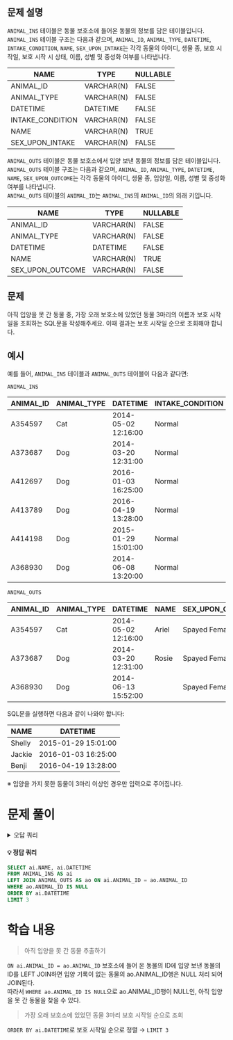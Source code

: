 ## 문제 설명

`ANIMAL_INS` 테이블은 동물 보호소에 들어온 동물의 정보를 담은 테이블입니다. `ANIMAL_INS` 테이블 구조는 다음과 같으며, `ANIMAL_ID`, `ANIMAL_TYPE`, `DATETIME`, `INTAKE_CONDITION`, `NAME`, `SEX_UPON_INTAKE`는 각각 동물의 아이디, 생물 종, 보호 시작일, 보호 시작 시 상태, 이름, 성별 및 중성화 여부를 나타냅니다.

| NAME             | TYPE        | NULLABLE |
|------------------|-------------|----------|
| ANIMAL_ID        | VARCHAR(N)  | FALSE    |
| ANIMAL_TYPE      | VARCHAR(N)  | FALSE    |
| DATETIME         | DATETIME    | FALSE    |
| INTAKE_CONDITION | VARCHAR(N)  | FALSE    |
| NAME             | VARCHAR(N)  | TRUE     |
| SEX_UPON_INTAKE  | VARCHAR(N)  | FALSE    |

`ANIMAL_OUTS` 테이블은 동물 보호소에서 입양 보낸 동물의 정보를 담은 테이블입니다. `ANIMAL_OUTS` 테이블 구조는 다음과 같으며, `ANIMAL_ID`, `ANIMAL_TYPE`, `DATETIME`, `NAME`, `SEX_UPON_OUTCOME`는 각각 동물의 아이디, 생물 종, 입양일, 이름, 성별 및 중성화 여부를 나타냅니다.  
`ANIMAL_OUTS` 테이블의 `ANIMAL_ID`는 `ANIMAL_INS`의 `ANIMAL_ID`의 외래 키입니다.

| NAME              | TYPE        | NULLABLE |
|-------------------|-------------|----------|
| ANIMAL_ID         | VARCHAR(N)  | FALSE    |
| ANIMAL_TYPE       | VARCHAR(N)  | FALSE    |
| DATETIME          | DATETIME    | FALSE    |
| NAME              | VARCHAR(N)  | TRUE     |
| SEX_UPON_OUTCOME  | VARCHAR(N)  | FALSE    |

## 문제
아직 입양을 못 간 동물 중, 가장 오래 보호소에 있었던 동물 3마리의 이름과 보호 시작일을 조회하는 SQL문을 작성해주세요. 이때 결과는 보호 시작일 순으로 조회해야 합니다.

## 예시

예를 들어, `ANIMAL_INS` 테이블과 `ANIMAL_OUTS` 테이블이 다음과 같다면:

`ANIMAL_INS`

| ANIMAL_ID | ANIMAL_TYPE | DATETIME            | INTAKE_CONDITION | NAME   | SEX_UPON_INTAKE |
|-----------|-------------|---------------------|------------------|--------|-----------------|
| A354597   | Cat         | 2014-05-02 12:16:00 | Normal           | Ariel  | Spayed Female   |
| A373687   | Dog         | 2014-03-20 12:31:00 | Normal           | Rosie  | Spayed Female   |
| A412697   | Dog         | 2016-01-03 16:25:00 | Normal           | Jackie | Neutered Male   |
| A413789   | Dog         | 2016-04-19 13:28:00 | Normal           | Benji  | Spayed Female   |
| A414198   | Dog         | 2015-01-29 15:01:00 | Normal           | Shelly | Spayed Female   |
| A368930   | Dog         | 2014-06-08 13:20:00 | Normal           |        | Spayed Female   |

`ANIMAL_OUTS`

| ANIMAL_ID | ANIMAL_TYPE | DATETIME            | NAME   | SEX_UPON_OUTCOME |
|-----------|-------------|---------------------|--------|------------------|
| A354597   | Cat         | 2014-05-02 12:16:00 | Ariel  | Spayed Female    |
| A373687   | Dog         | 2014-03-20 12:31:00 | Rosie  | Spayed Female    |
| A368930   | Dog         | 2014-06-13 15:52:00 |        | Spayed Female    |

SQL문을 실행하면 다음과 같이 나와야 합니다:

| NAME   | DATETIME            |
|--------|---------------------|
| Shelly | 2015-01-29 15:01:00 |
| Jackie | 2016-01-03 16:25:00 |
| Benji  | 2016-04-19 13:28:00 |

※ 입양을 가지 못한 동물이 3마리 이상인 경우만 입력으로 주어집니다.

# 문제 풀이
<details>
<summary>오답 쿼리</summary>
<div markdown="1">

#### 오답1
```SQL
SELECT ai.NAME, ai.DATETIME
FROM ANIMAL_INS AS ai, ANIMAL_OUTS AS ao
WHERE ai.ANIMAL_ID != ao.ANIMAL_ID
ORDER BY ai.DATETIME
LIMIT 3
```

#### 오답2
```SQL
SELECT ai.NAME, ai.DATETIME
FROM ANIMAL_INS AS ai, ANIMAL_OUTS AS ao
WHERE ai.ANIMAL_ID = ao.ANIMAL_ID
ORDER BY ai.DATETIME
LIMIT 3
```
</div>
</details>


#### 💡 정답 쿼리  
```SQL
SELECT ai.NAME, ai.DATETIME
FROM ANIMAL_INS AS ai
LEFT JOIN ANIMAL_OUTS AS ao ON ai.ANIMAL_ID = ao.ANIMAL_ID
WHERE ao.ANIMAL_ID IS NULL
ORDER BY ai.DATETIME
LIMIT 3
```
# 학습 내용
>아직 입양을 못 간 동물 추출하기

`ON ai.ANIMAL_ID = ao.ANIMAL_ID` 보호소에 들어 온 동물의 ID에 입양 보낸 동물의 ID를 LEFT JOIN하면 입양 기록이 없는 동물의 ao.ANIMAL_ID행은 NULL 처리 되어 JOIN된다.  
따라서 `WHERE ao.ANIMAL_ID IS NULL`으로 ao.ANIMAL_ID행이 NULL인, 아직 입양을 못 간 동물을 찾을 수 있다.  
>가장 오래 보호소에 있었던 동물 3마리 보호 시작일 순으로 조회

`ORDER BY ai.DATETIME`로 보호 시작일 순으로 정렬 → `LIMIT 3`